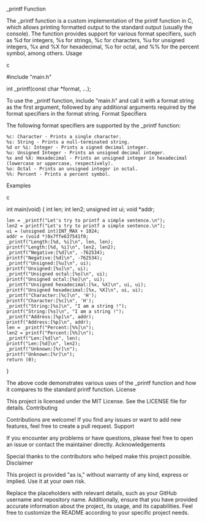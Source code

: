 _printf Function

The _printf function is a custom implementation of the printf function in C, which allows printing formatted output to the standard output (usually the console). The function provides support for various format specifiers, such as %d for integers, %s for strings, %c for characters, %u for unsigned integers, %x and %X for hexadecimal, %o for octal, and %% for the percent symbol, among others.
Usage

c

#include "main.h"

int _printf(const char *format, ...);

To use the _printf function, include "main.h" and call it with a format string as the first argument, followed by any additional arguments required by the format specifiers in the format string.
Format Specifiers

The following format specifiers are supported by the _printf function:

    %c: Character - Prints a single character.
    %s: String - Prints a null-terminated string.
    %d or %i: Integer - Prints a signed decimal integer.
    %u: Unsigned Integer - Prints an unsigned decimal integer.
    %x and %X: Hexadecimal - Prints an unsigned integer in hexadecimal (lowercase or uppercase, respectively).
    %o: Octal - Prints an unsigned integer in octal.
    %%: Percent - Prints a percent symbol.

Examples

c

int main(void)
{
    int len;
    int len2;
    unsigned int ui;
    void *addr;

    len = _printf("Let's try to printf a simple sentence.\n");
    len2 = printf("Let's try to printf a simple sentence.\n");
    ui = (unsigned int)INT_MAX + 1024;
    addr = (void *)0x7ffe637541f0;
    _printf("Length:[%d, %i]\n", len, len);
    printf("Length:[%d, %i]\n", len2, len2);
    _printf("Negative:[%d]\n", -762534);
    printf("Negative:[%d]\n", -762534);
    _printf("Unsigned:[%u]\n", ui);
    printf("Unsigned:[%u]\n", ui);
    _printf("Unsigned octal:[%o]\n", ui);
    printf("Unsigned octal:[%o]\n", ui);
    _printf("Unsigned hexadecimal:[%x, %X]\n", ui, ui);
    printf("Unsigned hexadecimal:[%x, %X]\n", ui, ui);
    _printf("Character:[%c]\n", 'H');
    printf("Character:[%c]\n", 'H');
    _printf("String:[%s]\n", "I am a string !");
    printf("String:[%s]\n", "I am a string !");
    _printf("Address:[%p]\n", addr);
    printf("Address:[%p]\n", addr);
    len = _printf("Percent:[%%]\n");
    len2 = printf("Percent:[%%]\n");
    _printf("Len:[%d]\n", len);
    printf("Len:[%d]\n", len2);
    _printf("Unknown:[%r]\n");
    printf("Unknown:[%r]\n");
    return (0);
}

The above code demonstrates various uses of the _printf function and how it compares to the standard printf function.
License

This project is licensed under the MIT License. See the LICENSE file for details.
Contributing

Contributions are welcome! If you find any issues or want to add new features, feel free to create a pull request.
Support

If you encounter any problems or have questions, please feel free to open an issue or contact the maintainer directly.
Acknowledgements

Special thanks to the contributors who helped make this project possible.
Disclaimer

This project is provided "as is," without warranty of any kind, express or implied. Use it at your own risk.

Replace the placeholders with relevant details, such as your GitHub username and repository name. Additionally, ensure that you have provided accurate information about the project, its usage, and its capabilities. Feel free to customize the README according to your specific project needs.

